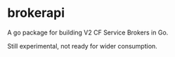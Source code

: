 brokerapi
=====================

A go package for building V2 CF Service Brokers in Go.

Still experimental, not ready for wider consumption.
